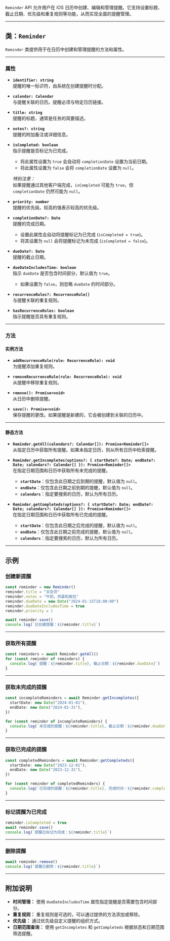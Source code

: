 `Reminder` API 允许用户在 iOS 日历中创建、编辑和管理提醒。它支持设置标题、截止日期、优先级和重复规则等功能，从而实现全面的提醒管理。

---

## 类：`Reminder`

`Reminder` 类提供用于在日历中创建和管理提醒的方法和属性。

---

### 属性

- **`identifier: string`**  
  提醒的唯一标识符，由系统在创建提醒时分配。

- **`calendar: Calendar`**  
  与提醒关联的日历。提醒必须与特定日历链接。

- **`title: string`**  
  提醒的标题，通常是任务的简要描述。

- **`notes?: string`**  
  提醒的附加备注或详细信息。

- **`isCompleted: boolean`**  
  指示提醒是否标记为已完成。  
  - 将此属性设置为 `true` 会自动将 `completionDate` 设置为当前日期。  
  - 将此属性设置为 `false` 会将 `completionDate` 设置为 `null`。

  *特别注意：*  
  如果提醒通过其他客户端完成，`isCompleted` 可能为 `true`，但 `completionDate` 仍然可能为 `null`。

- **`priority: number`**  
  提醒的优先级。较高的值表示较高的优先级。

- **`completionDate?: Date`**  
  提醒的完成日期。  
  - 设置此属性会自动将提醒标记为已完成 (`isCompleted = true`)。  
  - 将其设置为 `null` 会将提醒标记为未完成 (`isCompleted = false`)。

- **`dueDate?: Date`**  
  提醒的截止日期。

- **`dueDateIncludesTime: boolean`**  
  指示 `dueDate` 是否包含时间部分，默认值为 `true`。  
  - 如果设置为 `false`，则忽略 `dueDate` 的时间部分。

- **`recurrenceRules?: RecurrenceRule[]`**  
  与提醒关联的重复规则。

- **`hasRecurrenceRules: boolean`**  
  指示提醒是否具有重复规则。

---

### 方法

#### 实例方法

- **`addRecurrenceRule(rule: RecurrenceRule): void`**  
  为提醒添加重复规则。

- **`removeRecurrenceRule(rule: RecurrenceRule): void`**  
  从提醒中移除重复规则。

- **`remove(): Promise<void>`**  
  从日历中删除提醒。

- **`save(): Promise<void>`**  
  保存提醒的更改。如果提醒是新建的，它会被创建到关联的日历中。

---

#### 静态方法

- **`Reminder.getAll(calendars?: Calendar[]): Promise<Reminder[]>`**  
  从指定日历中获取所有提醒。如果未指定日历，则从所有日历中检索提醒。

- **`Reminder.getIncompletes(options?: { startDate?: Date; endDate?: Date; calendars?: Calendar[] }): Promise<Reminder[]>`**  
  在指定日期范围和日历中获取所有未完成的提醒。  
  - **`startDate`**：仅包含此日期之后到期的提醒，默认值为 `null`。  
  - **`endDate`**：仅包含此日期之前到期的提醒，默认值为 `null`。  
  - **`calendars`**：指定要搜索的日历，默认为所有日历。

- **`Reminder.getCompleteds(options?: { startDate?: Date; endDate?: Date; calendars?: Calendar[] }): Promise<Reminder[]>`**  
  在指定日期范围和日历中获取所有已完成的提醒。  
  - **`startDate`**：仅包含此日期之后完成的提醒，默认值为 `null`。  
  - **`endDate`**：仅包含此日期之前完成的提醒，默认值为 `null`。  
  - **`calendars`**：指定要搜索的日历，默认为所有日历。

---

## 示例

### 创建新提醒
```ts
const reminder = new Reminder()
reminder.title = "买杂货"
reminder.notes = "牛奶、鸡蛋和面包"
reminder.dueDate = new Date("2024-01-15T18:00:00")
reminder.dueDateIncludesTime = true
reminder.priority = 1

await reminder.save()
console.log(`已创建提醒：${reminder.title}`)
```

---

### 获取所有提醒
```ts
const reminders = await Reminder.getAll()
for (const reminder of reminders) {
  console.log(`提醒：${reminder.title}, 截止日期：${reminder.dueDate}`)
}
```

---

### 获取未完成的提醒
```ts
const incompleteReminders = await Reminder.getIncompletes({
  startDate: new Date("2024-01-01"),
  endDate: new Date("2024-01-31"),
})

for (const reminder of incompleteReminders) {
  console.log(`未完成的提醒：${reminder.title}, 截止日期：${reminder.dueDate}`)
}
```

---

### 获取已完成的提醒
```ts
const completedReminders = await Reminder.getCompleteds({
  startDate: new Date("2023-12-01"),
  endDate: new Date("2023-12-31"),
})

for (const reminder of completedReminders) {
  console.log(`已完成的提醒：${reminder.title}, 完成时间：${reminder.completionDate}`)
}
```

---

### 标记提醒为已完成
```ts
reminder.isCompleted = true
await reminder.save()
console.log(`提醒已标记为完成：${reminder.title}`)
```

---

### 删除提醒
```ts
await reminder.remove()
console.log(`提醒已删除：${reminder.title}`)
```

---

## 附加说明

- **时间管理：** 使用 `dueDateIncludesTime` 属性指定提醒是否需要包含时间部分。  
- **重复规则：** 重复规则是可选的，可以通过提供的方法添加或移除。  
- **优先级：** 通过优先级自定义提醒的组织方式。  
- **日期范围查询：** 使用 `getIncompletes` 和 `getCompleteds` 根据状态和日期范围筛选提醒。  